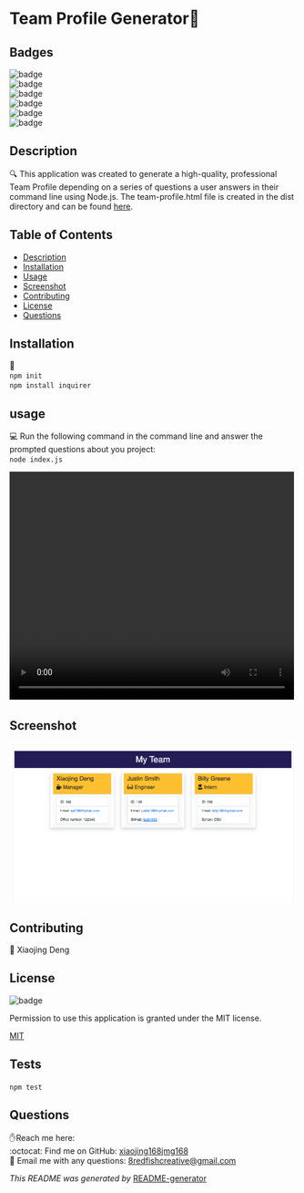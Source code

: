 <h1>Team Profile Generator👋</h1>

## Badges
![badge](https://img.shields.io/github/languages/top/xiaojing168jmg168/team-proflie-generator)
<br> 
![badge](https://img.shields.io/github/languages/count/xiaojing168jmg168/team-proflie-generator)
<br>
![badge](https://img.shields.io/github/issues/xiaojing168jmg168/team-proflie-generator)
<br>
![badge](https://img.shields.io/github/issues-closed/xiaojing168jmg168/team-proflie-generator)
<br>
![badge](https://img.shields.io/github/last-commit/xiaojing168jmg168/team-proflie-generator)
<br>
![badge](https://img.shields.io/badge/license-MIT-brightgreen)


## Description
🔍 This application was created to generate a high-quality, professional Team Profile depending on a series of questions a user answers in their command line using Node.js. The team-profile.html file is created in the dist directory and can be found [here](./dist/team-profile.html).


## Table of Contents
- [Description](#description)
- [Installation](#installation)
- [Usage](#usage)
- [Screenshot](#screenshot)
- [Contributing](#contributing)
- [License](#license)
- [Questions](#questions)



## Installation
💾 <br/>```
npm init ```
<br/>```
npm install inquirer ```

     


## usage
💻 Run the following command in the command line and answer the prompted questions about you project: <br/> ```
node index.js ```

<video  width="500" height="400" controls>
  <source src="./utils/readme-generator-1.mp4" type="video/mp4">
</video>

## Screenshot
![screenshot](./dist/screenshot.png)

## Contributing
👥 Xiaojing Deng


## License

![badge](https://img.shields.io/badge/license-MIT-brightgreen)</br>
<p>Permission to use this application is granted under the MIT license.</p>
 
[MIT](https://choosealicense.com/licenses/mit)



## Tests
``` npm test ```

## Questions
✋Reach me here:<br/>
:octocat: Find me on GitHub: [xiaojing168jmg168](https://github.com/xiaojing168jmg168)<br/>
📩 Email me with any questions: 8redfishcreative@gmail.com


*This README was generated by* [README-generator](https://github.com/xiaojing168jmg168/readme-generator)
